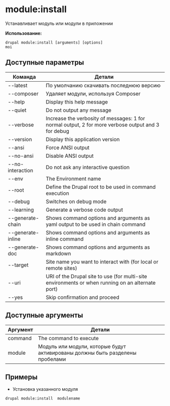 # module:install
Устанавливает модуль или модули в приложении

**Использование:**
```
drupal module:install [arguments] [options]
moi
```

## Доступные параметры
Команда | Детали
-------|-------------
--latest | По умолчанию скачивать последнюю версию
--composer | Удаляет модули, используя Composer
--help | Display this help message
--quiet | Do not output any message
--verbose | Increase the verbosity of messages: 1 for normal output, 2 for more verbose output and 3 for debug
--version | Display this application version
--ansi | Force ANSI output
--no-ansi | Disable ANSI output
--no-interaction | Do not ask any interactive question
--env | The Environment name
--root | Define the Drupal root to be used in command execution
--debug | Switches on debug mode
--learning | Generate a verbose code output
--generate-chain | Shows command options and arguments as yaml output to be used in chain command
--generate-inline | Shows command options and arguments as inline command
--generate-doc | Shows command options and arguments as markdown
--target | Site name you want to interact with (for local or remote sites)
--uri | URI of the Drupal site to use (for multi-site environments or when running on an alternate port)
--yes | Skip confirmation and proceed

## Доступные аргументы
Аргумент | Детали
---------|-------------
command | The command to execute
module | Модуль или модули, которые будут активированы должны быть разделены пробелами

## Примеры
* Установка указанного модуля
```
drupal module:install  modulename
```
